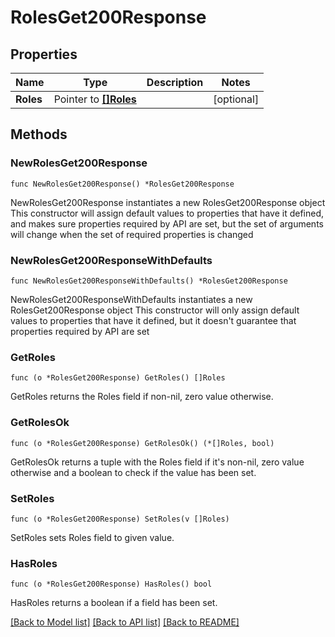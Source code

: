 # RolesGet200Response

## Properties

Name | Type | Description | Notes
------------ | ------------- | ------------- | -------------
**Roles** | Pointer to [**[]Roles**](Roles.md) |  | [optional] 

## Methods

### NewRolesGet200Response

`func NewRolesGet200Response() *RolesGet200Response`

NewRolesGet200Response instantiates a new RolesGet200Response object
This constructor will assign default values to properties that have it defined,
and makes sure properties required by API are set, but the set of arguments
will change when the set of required properties is changed

### NewRolesGet200ResponseWithDefaults

`func NewRolesGet200ResponseWithDefaults() *RolesGet200Response`

NewRolesGet200ResponseWithDefaults instantiates a new RolesGet200Response object
This constructor will only assign default values to properties that have it defined,
but it doesn't guarantee that properties required by API are set

### GetRoles

`func (o *RolesGet200Response) GetRoles() []Roles`

GetRoles returns the Roles field if non-nil, zero value otherwise.

### GetRolesOk

`func (o *RolesGet200Response) GetRolesOk() (*[]Roles, bool)`

GetRolesOk returns a tuple with the Roles field if it's non-nil, zero value otherwise
and a boolean to check if the value has been set.

### SetRoles

`func (o *RolesGet200Response) SetRoles(v []Roles)`

SetRoles sets Roles field to given value.

### HasRoles

`func (o *RolesGet200Response) HasRoles() bool`

HasRoles returns a boolean if a field has been set.


[[Back to Model list]](../README.md#documentation-for-models) [[Back to API list]](../README.md#documentation-for-api-endpoints) [[Back to README]](../README.md)


